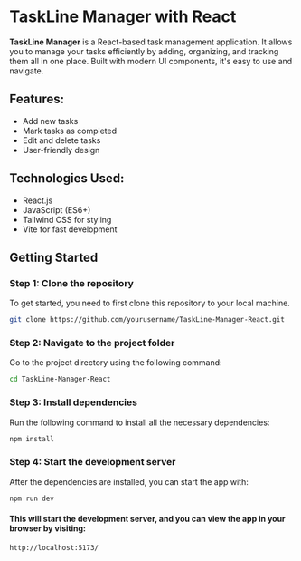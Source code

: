 # TaskLine Manager with React

**TaskLine Manager** is a React-based task management application. It allows you to manage your tasks efficiently by adding, organizing, and tracking them all in one place. Built with modern UI components, it's easy to use and navigate.

## Features:
- Add new tasks
- Mark tasks as completed
- Edit and delete tasks
- User-friendly design



## Technologies Used:
- React.js
- JavaScript (ES6+)
- Tailwind CSS for styling
- Vite for fast development

## Getting Started

### Step 1: Clone the repository

To get started, you need to first clone this repository to your local machine.

```bash
git clone https://github.com/yourusername/TaskLine-Manager-React.git
```


### Step 2: Navigate to the project folder

Go to the project directory using the following command:

```bash
cd TaskLine-Manager-React
```

### Step 3: Install dependencies

Run the following command to install all the necessary dependencies:

```bash
npm install
```


### Step 4: Start the development server

After the dependencies are installed, you can start the app with:

```bash
npm run dev
```

#### This will start the development server, and you can view the app in your browser by visiting:
```bash
http://localhost:5173/
```


